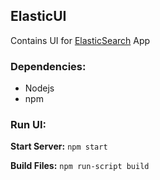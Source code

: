 ## ElasticUI
Contains UI for [ElasticSearch](https://github.com/ashishkumar9211/elasticsearch) App

### Dependencies:

- Nodejs
- npm

### Run UI:

**Start Server:**  `npm start`

**Build Files:** `npm run-script build`
